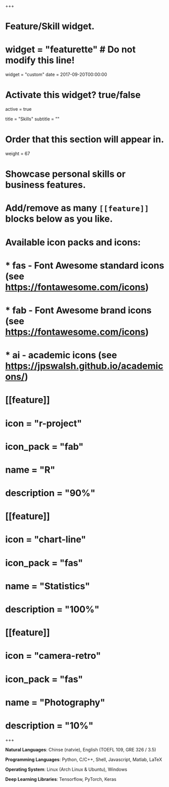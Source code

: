 +++
# Feature/Skill widget.
# widget = "featurette"  # Do not modify this line!
widget = "custom"
date = 2017-09-20T00:00:00

# Activate this widget? true/false
active = true

title = "Skills"
subtitle = ""

# Order that this section will appear in.
weight = 67

# Showcase personal skills or business features.
# 
# Add/remove as many `[[feature]]` blocks below as you like.
# 
# Available icon packs and icons:
# * fas - Font Awesome standard icons (see https://fontawesome.com/icons)
# * fab - Font Awesome brand icons (see https://fontawesome.com/icons)
# * ai - academic icons (see https://jpswalsh.github.io/academicons/)

# [[feature]]
#   icon = "r-project"
#   icon_pack = "fab"
#   name = "R"
#   description = "90%"
#   
# [[feature]]
#   icon = "chart-line"
#   icon_pack = "fas"
#   name = "Statistics"
#   description = "100%"  
#   
# [[feature]]
#   icon = "camera-retro"
#   icon_pack = "fas"
#   name = "Photography"
#   description = "10%"
+++

**Natural Languages**: Chinse (natvie), English (TOEFL 109, GRE 326 / 3.5)

**Programming Languages**: Python, C/C++, Shell, Javascript, Matlab, LaTeX

**Operating System**: Linux (Arch Linux & Ubuntu), Windows

**Deep Learning Libraries**: Tensorflow, PyTorch, Keras

